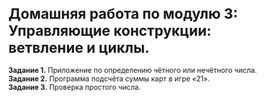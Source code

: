 # Домашняя работа по модулю 3: Управляющие конструкции: ветвление и циклы.
**Задание 1.** Приложение по определению чётного или нечётного числа. <br>
**Задание 2.** Программа подсчёта суммы карт в игре «21». <br>
**Задание 3.** Проверка простого числа.
